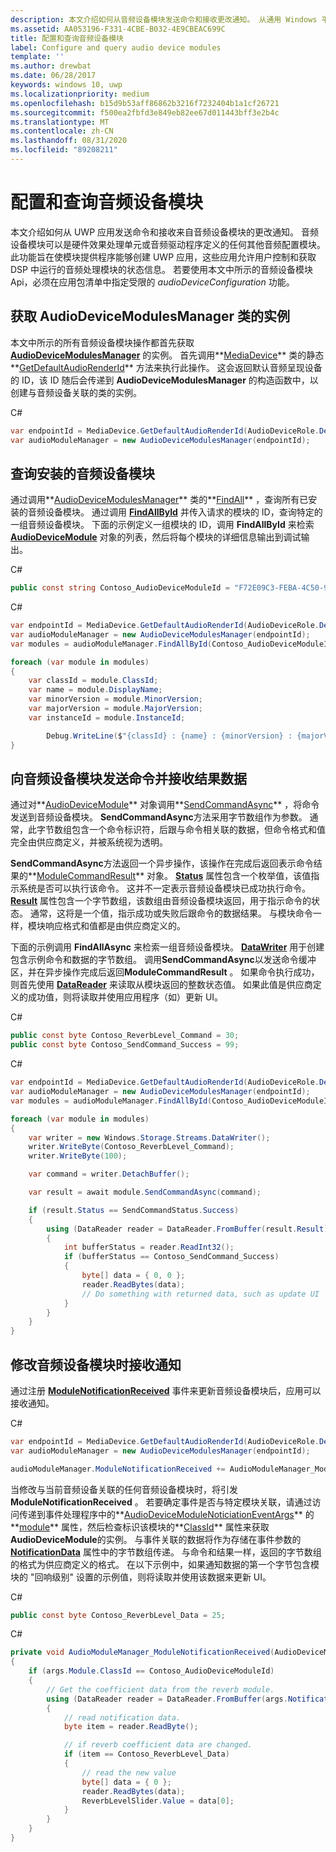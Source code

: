 ```yaml
---
description: 本文介绍如何从音频设备模块发送命令和接收更改通知。 从通用 Windows 平台 (UWP) 应用。
ms.assetid: AA053196-F331-4CBE-B032-4E9CBEAC699C
title: 配置和查询音频设备模块
label: Configure and query audio device modules
template: ''
ms.author: drewbat
ms.date: 06/28/2017
keywords: windows 10, uwp
ms.localizationpriority: medium
ms.openlocfilehash: b15d9b53aff86862b3216f7232404b1a1cf26721
ms.sourcegitcommit: f500ea2fbfd3e849eb82ee67d011443bff3e2b4c
ms.translationtype: MT
ms.contentlocale: zh-CN
ms.lasthandoff: 08/31/2020
ms.locfileid: "89208211"
---
```

# <a name="configure-and-query-audio-device-modules"></a>配置和查询音频设备模块 

本文介绍如何从 UWP 应用发送命令和接收来自音频设备模块的更改通知。 音频设备模块可以是硬件效果处理单元或音频驱动程序定义的任何其他音频配置模块。 此功能旨在使模块提供程序能够创建 UWP 应用，这些应用允许用户控制和获取 DSP 中运行的音频处理模块的状态信息。 若要使用本文中所示的音频设备模块 Api，必须在应用包清单中指定受限的 *audioDeviceConfiguration* 功能。

## <a name="get-an-instance-of-the-audiodevicemodulesmanager-class"></a>获取 AudioDeviceModulesManager 类的实例
本文中所示的所有音频设备模块操作都首先获取 **[AudioDeviceModulesManager](/uwp/api/windows.media.devices.audiodevicemodulesmanager)** 的实例。 首先调用**[MediaDevice](/uwp/api/windows.media.devices.mediadevice)** 类的静态**[GetDefaultAudioRenderId](/uwp/api/windows.media.devices.mediadevice.getdefaultaudiorenderid)** 方法来执行此操作。 这会返回默认音频呈现设备的 ID，该 ID 随后会传递到 **AudioDeviceModulesManager** 的构造函数中，以创建与音频设备关联的类的实例。

C#
```csharp
var endpointId = MediaDevice.GetDefaultAudioRenderId(AudioDeviceRole.Default);
var audioModuleManager = new AudioDeviceModulesManager(endpointId);
```

## <a name="query-for-installed-audio-device-modules"></a>查询安装的音频设备模块

通过调用**[AudioDeviceModulesManager](/uwp/api/windows.media.devices.audiodevicemodulesmanager)** 类的**[FindAll](/uwp/api/windows.media.devices.audiodevicemodulesmanager.findall)** ，查询所有已安装的音频设备模块。 通过调用 **[FindAllById](/uwp/api/windows.media.devices.audiodevicemodulesmanager.findallbyid)** 并传入请求的模块的 ID，查询特定的一组音频设备模块。 下面的示例定义一组模块的 ID，调用 **FindAllById** 来检索 **[AudioDeviceModule](/uwp/api/windows.media.devices.audiodevicemodule)** 对象的列表，然后将每个模块的详细信息输出到调试输出。

C#
```csharp
public const string Contoso_AudioDeviceModuleId = "F72E09C3-FEBA-4C50-93BE-2CA56123AF09";
``` 

C#
```csharp
var endpointId = MediaDevice.GetDefaultAudioRenderId(AudioDeviceRole.Default);
var audioModuleManager = new AudioDeviceModulesManager(endpointId);
var modules = audioModuleManager.FindAllById(Contoso_AudioDeviceModuleId);

foreach (var module in modules)
{
    var classId = module.ClassId;
    var name = module.DisplayName;
    var minorVersion = module.MinorVersion;
    var majorVersion = module.MajorVersion;
    var instanceId = module.InstanceId;

        Debug.WriteLine($"{classId} : {name} : {minorVersion} : {majorVersion} : {instanceId}");
}
``` 
## <a name="send-a-command-to-an-audio-device-module-and-receive-result-data"></a>向音频设备模块发送命令并接收结果数据
通过对**[AudioDeviceModule](/uwp/api/windows.media.devices.audiodevicemodule)** 对象调用**[SendCommandAsync](/uwp/api/windows.media.devices.audiodevicemodule.sendcommandasync)** ，将命令发送到音频设备模块。 **SendCommandAsync**方法采用字节数组作为参数。 通常，此字节数组包含一个命令标识符，后跟与命令相关联的数据，但命令格式和值完全由供应商定义，并被系统视为透明。

**SendCommandAsync**方法返回一个异步操作，该操作在完成后返回表示命令结果的**[ModuleCommandResult](/uwp/api/windows.media.devices.audiodevicemodule.sendcommandasync)** 对象。 **[Status](/uwp/api/windows.media.devices.modulecommandresult.status)** 属性包含一个枚举值，该值指示系统是否可以执行该命令。 这并不一定表示音频设备模块已成功执行命令。 **[Result](/uwp/api/windows.media.devices.modulecommandresult.result)** 属性包含一个字节数组，该数组由音频设备模块返回，用于指示命令的状态。 通常，这将是一个值，指示成功或失败后跟命令的数据结果。 与模块命令一样，模块响应格式和值都是由供应商定义的。

下面的示例调用 **FindAllAsync** 来检索一组音频设备模块。 **[DataWriter](/uwp/api/windows.storage.streams.datawriter)** 用于创建包含示例命令和数据的字节数组。 调用**SendCommandAsync**以发送命令缓冲区，并在异步操作完成后返回**ModuleCommandResult** 。 如果命令执行成功，则首先使用 **[DataReader](/uwp/api/windows.storage.streams.datareader)** 来读取从模块返回的整数状态值。 如果此值是供应商定义的成功值，则将读取并使用应用程序（如）更新 UI。


C#
```csharp
public const byte Contoso_ReverbLevel_Command = 30; 
public const byte Contoso_SendCommand_Success = 99;
``` 

C#
```csharp
var endpointId = MediaDevice.GetDefaultAudioRenderId(AudioDeviceRole.Default);
var audioModuleManager = new AudioDeviceModulesManager(endpointId);
var modules = audioModuleManager.FindAllById(Contoso_AudioDeviceModuleId);

foreach (var module in modules)
{
    var writer = new Windows.Storage.Streams.DataWriter();
    writer.WriteByte(Contoso_ReverbLevel_Command);
    writer.WriteByte(100);

    var command = writer.DetachBuffer();

    var result = await module.SendCommandAsync(command);

    if (result.Status == SendCommandStatus.Success)
    {
        using (DataReader reader = DataReader.FromBuffer(result.Result))
        {
            int bufferStatus = reader.ReadInt32();
            if (bufferStatus == Contoso_SendCommand_Success)
            {
                byte[] data = { 0, 0 };
                reader.ReadBytes(data);
                // Do something with returned data, such as update UI
            }
        }
    }
}
```

## <a name="receive-notifications-when-audio-device-modules-are-modified"></a>修改音频设备模块时接收通知
通过注册 **[ModuleNotificationReceived](/uwp/api/windows.media.devices.audiodevicemodulesmanager.modulenotificationreceived)** 事件来更新音频设备模块后，应用可以接收通知。 

C#
```csharp
var endpointId = MediaDevice.GetDefaultAudioRenderId(AudioDeviceRole.Default);
var audioModuleManager = new AudioDeviceModulesManager(endpointId);

audioModuleManager.ModuleNotificationReceived += AudioModuleManager_ModuleNotificationReceived;
``` 

当修改与当前音频设备关联的任何音频设备模块时，将引发**ModuleNotificationReceived** 。 若要确定事件是否与特定模块关联，请通过访问传递到事件处理程序中的**[AudioDeviceModuleNoticiationEventArgs](/uwp/api/windows.media.devices.audiodevicemodulenotificationeventargs)** 的**[module](/uwp/api/windows.media.devices.audiodevicemodulenotificationeventargs.module)** 属性，然后检查标识该模块的**[ClassId](/uwp/api/windows.media.devices.audiodevicemodule.classid)** 属性来获取**AudioDeviceModule**的实例。 与事件关联的数据将作为存储在事件参数的 **[NotificationData](/uwp/api/windows.media.devices.audiodevicemodulenotificationeventargs.notificationdata)** 属性中的字节数组传递。 与命令和结果一样，返回的字节数组的格式为供应商定义的格式。 在以下示例中，如果通知数据的第一个字节包含模块的 "回响级别" 设置的示例值，则将读取并使用该数据来更新 UI。

C#
```csharp
public const byte Contoso_ReverbLevel_Data = 25;
```

C#
```csharp
private void AudioModuleManager_ModuleNotificationReceived(AudioDeviceModulesManager sender, AudioDeviceModuleNotificationEventArgs args)
{
    if (args.Module.ClassId == Contoso_AudioDeviceModuleId)
    {
        // Get the coefficient data from the reverb module.
        using (DataReader reader = DataReader.FromBuffer(args.NotificationData))
        {
            // read notification data.
            byte item = reader.ReadByte();

            // if reverb coefficient data are changed.
            if (item == Contoso_ReverbLevel_Data)
            {
                // read the new value
                byte[] data = { 0 };
                reader.ReadBytes(data);
                ReverbLevelSlider.Value = data[0];
            }
        }
    }
}
```
